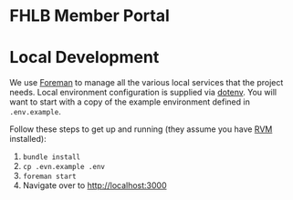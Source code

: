 # FHLB Member Portal

# Local Development

We use [Foreman](https://github.com/ddollar/foreman) to manage all the various local services that the project needs. Local environment configuration is supplied via [dotenv](https://github.com/bkeepers/dotenv). You will want to start with a copy of the example environment defined in `.env.example`.

Follow these steps to get up and running (they assume you have [RVM](http://rvm.io/) installed):

1. `bundle install`
2. `cp .evn.example .env`
3. `foreman start`
4. Navigate over to [http://localhost:3000](http://localhost:3000)
